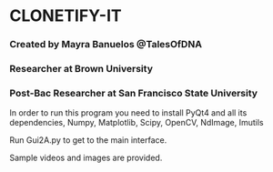 # CLONETIFY-IT

### Created by Mayra Banuelos @TalesOfDNA

### Researcher at Brown University

### Post-Bac Researcher at San Francisco State University

In order to run this program you need to install PyQt4 and all its dependencies, Numpy, Matplotlib, Scipy, OpenCV, NdImage, Imutils 

Run Gui2A.py to get to the main interface. 

Sample videos and images are provided.
